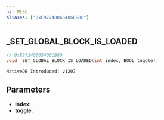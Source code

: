 ```yaml
---
ns: MISC
aliases: ["0xE97240065406CB80"]
---
```

## _SET_GLOBAL_BLOCK_IS_LOADED

```c
// 0xE97240065406CB80
void _SET_GLOBAL_BLOCK_IS_LOADED(int index, BOOL toggle);
```

```
NativeDB Introduced: v1207
```

## Parameters
* **index**:
* **toggle**:
